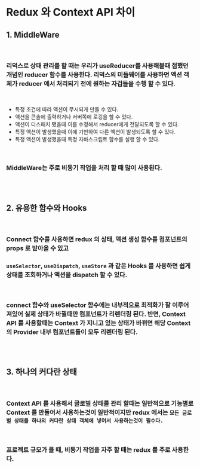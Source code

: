 # Redux 와 Context API 차이

## **1. MiddleWare**
<br>

### 리덕스로 상태 관리를 할 때는 우리가 useReducer를 사용해볼때 접했던 개념인 reducer 함수를 사용한다. 리덕스의 미들웨어를 사용하면 액션 객체가 reducer 에서 처리되기 전에 원하는 자겁들을 수행 할 수 있다.
<br>

- 특정 조건에 따라 액션이 무시되게 만들 수 있다.
- 액션을 콘솔에 출력하거나 서버쪽에 로깅을 할 수 있다.
- 액션이 디스패치 됐을때 이를 수정해서 reducer에게 전달되도록 할 수 있다.
- 특정 액션이 발생했을때 이에 기반하여 다른 액션이 발생되도록 할 수 있다.
- 특정 액션이 발생했을때 특정 자바스크립트 함수를 실행 할 수 있다.
<br>

### MiddleWare는 주로 비동기 작업을 처리 할 때 많이 사용된다.
<br><br>

## **2. 유용한 함수와 Hooks**
<br>

### Connect 함수를 사용하면 redux 의 상태, 액션 생성 함수를 컴포넌트의 props 로 받아올 수 있고
### `useSelector`, `useDispatch`, `useStore` 과 같은 Hooks 를 사용하면 쉽게 상태를 조회하거나 액션을 dispatch 할 수 있다.
<br>

### connect 함수와 useSelector 함수에는 내부적으로 최적화가 잘 이루어져있어 실제 상태가 바뀔때만 컴포넌트가 리렌더링 된다. 반면, Context API 를 사용할때는 Context 가 지니고 있는 상태가 바뀌면 해당 Context 의 Provider 내부 컴포넌트들이 모두 리렌더링 된다.
<br><br>

## **3. 하나의 커다란 상태**
<br>

### Context API 를 사용해서 글로벌 상태를 관리 할때는 일반적으로 기능별로 Context 를 만들어서 사용하는것이 일반적이지만 redux 에서는 `모든 글로벌 상태를 하나의 커다란 상태 객체에 넣어서 사용하는것이 필수다.` 
<br>

### 프로젝트 규모가 클 때, 비동기 작업을 자주 할 때는 redux 를 주로 사용한다.
